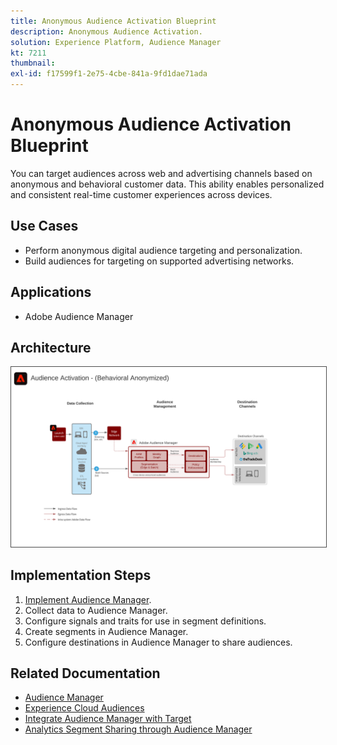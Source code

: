 ```yaml
---
title: Anonymous Audience Activation Blueprint
description: Anonymous Audience Activation.
solution: Experience Platform, Audience Manager
kt: 7211
thumbnail:
exl-id: f17599f1-2e75-4cbe-841a-9fd1dae71ada
---
```

# Anonymous Audience Activation Blueprint

You can target audiences across web and advertising channels based on anonymous and behavioral customer data. This ability enables personalized and consistent real-time customer experiences across devices.

## Use Cases

* Perform anonymous digital audience targeting and personalization.
* Build audiences for targeting on supported advertising networks.

## Applications

* Adobe Audience Manager

## Architecture

<img src="assets/aam.svg" alt="Reference architecture for the Anonymous Audience Activation Blueprint" style="border:1px solid #4a4a4a" />

## Implementation Steps

<!-- These steps should link to help. -->

1. [Implement Audience Manager](https://experienceleague.corp.adobe.com/docs/audience-manager/user-guide/implementation-integration-guides/implement-audience-manager.html?lang=en#implementation-integration-guides).
1. Collect data to Audience Manager.
1. Configure signals and traits for use in segment definitions.
1. Create segments in Audience Manager.
1. Configure destinations in Audience Manager to share audiences.

## Related Documentation

* [Audience Manager](https://experienceleague.adobe.com/docs/audience-manager.html?lang=en)
* [Experience Cloud Audiences](https://experienceleague.adobe.com/docs/core-services/interface/audiences/audience-library.html)
* [Integrate Audience Manager with Target](https://experienceleague.adobe.com/docs/audience-manager/user-guide/implementation-integration-guides/integration-other-solutions/aam-target-integration.html)
* [Analytics Segment Sharing through Audience Manager](https://experienceleague.adobe.com/docs/analytics/components/segmentation/segmentation-workflow/seg-publish.html)
